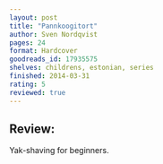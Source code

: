 ```yaml
---
layout: post
title: "Pannkoogitort"
author: Sven Nordqvist
pages: 24
format: Hardcover
goodreads_id: 17935575
shelves: childrens, estonian, series
finished: 2014-03-31
rating: 5
reviewed: true
---
```

## Review:
<div class="review">
Yak-shaving for beginners.
</div>
